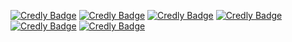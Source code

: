 
[![Credly Badge](https://github.com/Perfectivity/geren_ziliao/blob/master/aws-certified-solutions-architect-associate.png?raw=true)](https://www.credly.com/badges/b57f4618-d515-4f55-b2e9-7bd639cc600b/public_url)
[![Credly Badge](https://github.com/Perfectivity/geren_ziliao/blob/master/aws-certified-solutions-architect-associate.png?raw=true)](https://www.credly.com/badges/b57f4618-d515-4f55-b2e9-7bd639cc600b/public_url)
[![Credly Badge](https://github.com/Perfectivity/geren_ziliao/blob/master/aws-certified-solutions-architect-associate.png?raw=true)](https://www.credly.com/badges/b57f4618-d515-4f55-b2e9-7bd639cc600b/public_url)
[![Credly Badge](https://github.com/Perfectivity/geren_ziliao/blob/master/tencent-cloud-practitioner-2.png?raw=true)](https://www.credly.com/badges/4a2a4a9e-3bb8-4371-8d81-614fb7f6908d/public_url)
[![Credly Badge](https://github.com/Perfectivity/geren_ziliao/blob/master/tencent-cloud-practitioner-2.png?raw=true)](https://www.credly.com/badges/4a2a4a9e-3bb8-4371-8d81-614fb7f6908d/public_url)
[![Credly Badge](https://github.com/Perfectivity/geren_ziliao/blob/master/aws-certified-solutions-architect-associate.png?raw=true)](https://www.credly.com/badges/b57f4618-d515-4f55-b2e9-7bd639cc600b/public_url)
